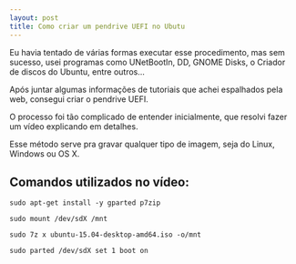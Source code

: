 ```yaml
---
layout: post
title: Como criar um pendrive UEFI no Ubutu
---
```


Eu havia tentado de várias formas executar esse procedimento, mas sem sucesso, usei programas como UNetBootIn, DD, GNOME Disks, o Criador de discos do Ubuntu, entre outros...

Após juntar algumas informações de tutoriais que achei espalhados pela web, consegui criar o pendrive UEFI.

O processo foi tão complicado de entender inicialmente, que resolvi fazer um vídeo explicando em detalhes.

Esse método serve pra gravar qualquer tipo de imagem, seja do Linux, Windows ou OS X.

## Comandos utilizados no vídeo:

`sudo apt-get install -y gparted p7zip`

`sudo mount /dev/sdX /mnt`

`sudo 7z x ubuntu-15.04-desktop-amd64.iso -o/mnt`

`sudo parted /dev/sdX set 1 boot on` 

<object align="middle" width="704" height="396">
<param name="movie" value="https://www.youtube.com/v/djW5N4MYxjs&amp;hl=pt_BR&amp;fs=1&amp;vq=hd1080"></param>
<param name="allowFullScreen" value="true"></param>
<param name="allowscriptaccess" value="always"></param>
<embed src="https://www.youtube.com/v/djW5N4MYxjs&amp;hl=pt_BR&amp;fs=1&amp;vq=hd1080" allowscriptaccess="always" allowfullscreen="true" width="704" height="396"></embed>
</object>
